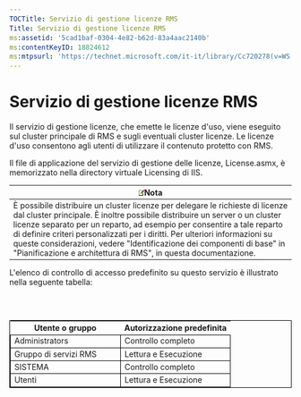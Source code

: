 ```yaml
---
TOCTitle: Servizio di gestione licenze RMS
Title: Servizio di gestione licenze RMS
ms:assetid: '5cad1baf-0304-4e82-b62d-83a4aac2140b'
ms:contentKeyID: 18824612
ms:mtpsurl: 'https://technet.microsoft.com/it-it/library/Cc720278(v=WS.10)'
---
```


Servizio di gestione licenze RMS
================================

Il servizio di gestione licenze, che emette le licenze d'uso, viene eseguito sul cluster principale di RMS e sugli eventuali cluster licenze. Le licenze d'uso consentono agli utenti di utilizzare il contenuto protetto con RMS.

Il file di applicazione del servizio di gestione delle licenze, License.asmx, è memorizzato nella directory virtuale Licensing di IIS.

| ![](images/Cc720278.note(WS.10).gif)Nota                                                                                                                                                                                                                                                                                                                                                                                                |
|----------------------------------------------------------------------------------------------------------------------------------------------------------------------------------------------------------------------------------------------------------------------------------------------------------------------------------------------------------------------------------------------------------------------------------------------------------------------|
| È possibile distribuire un cluster licenze per delegare le richieste di licenze dal cluster principale. È inoltre possibile distribuire un server o un cluster licenze separato per un reparto, ad esempio per consentire a tale reparto di definire criteri personalizzati per i diritti. Per ulteriori informazioni su queste considerazioni, vedere "Identificazione dei componenti di base" in "Pianificazione e architettura di RMS", in questa documentazione. |

L'elenco di controllo di accesso predefinito su questo servizio è illustrato nella seguente tabella:

###  

 
<table style="border:1px solid black;">
<colgroup>
<col width="50%" />
<col width="50%" />
</colgroup>
<thead>
<tr class="header">
<th>Utente o gruppo</th>
<th>Autorizzazione predefinita</th>
</tr>
</thead>
<tbody>
<tr class="odd">
<td style="border:1px solid black;">Administrators</td>
<td style="border:1px solid black;">Controllo completo</td>
</tr>
<tr class="even">
<td style="border:1px solid black;">Gruppo di servizi RMS</td>
<td style="border:1px solid black;">Lettura e Esecuzione</td>
</tr>
<tr class="odd">
<td style="border:1px solid black;">SISTEMA</td>
<td style="border:1px solid black;">Controllo completo</td>
</tr>
<tr class="even">
<td style="border:1px solid black;">Utenti</td>
<td style="border:1px solid black;">Lettura e Esecuzione</td>
</tr>
</tbody>
</table>
